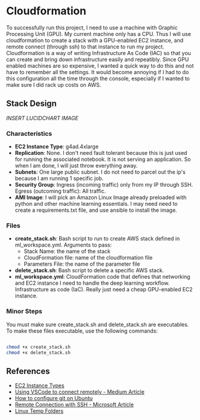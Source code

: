 # Cloudformation

To successfully run this project, I need to use a machine with Graphic Processing Unit (GPU).  My current machine only has a CPU.  Thus I will use cloudformation to create a stack with a GPU-enabled EC2 instance, and remote connect (through ssh) to that instance to run my project.  Cloudformation is a way of writing Infrastructure As Code (IAC) so that you can create and bring down infrastructure easily and repeatibly. Since GPU enabled machines are so expensive, I wanted a quick way to do this and not have to remember all the settings.  It would become annoying if I had to do this configuration all the time through the console, especially if I wanted to make sure I did rack up costs on AWS.

## Stack Design

*INSERT LUCIDCHART IMAGE*

### Characteristics

- **EC2 Instance Type**: g4ad.4xlarge
- **Replication**: None.  I don't need fault tolerant because this is just used for running the associated notebook. It is not serving an application.  So when I am done, I will just throw everything away.
- **Subnets**: One large public subnet. I do not need to parcel out the ip's because I am running 1 specific job.
- **Security Group**: Ingress (incoming traffic) only from my IP through SSH.  Egress (outcoming traffic): All traffic.
- **AMI Image**:  I will pick an Amazon Linux Image already preloaded with python and other machine learning essentials. I may need need to create a requirements.txt file, and use ansible to install the image.

### Files

- **create_stack.sh**: Bash script to run to create AWS stack defined in ml_workspace.yml. Arguments to pass:
  - Stack Name: the name of the stack
  - CloudFormation file: name of the cloudformation file
  - Parameters File: the name of the parameter file
- **delete_stack.sh**: Bash script to delete a specific AWS stack.
- **ml_workspace.yml**: CloudFormation code that defines that networking and EC2 instance I need to handle the deep learning workflow. Infrastructure as code (IaC). Really just need a cheap GPU-enabled EC2 instance.

### Minor Steps

You must make sure create_stack.sh and delete_stack.sh are executables. To make these files executable, use the following commands:

```bash

chmod +x create_stack.sh
chmod +x delete_stack.sh
```

## References

- [EC2 Instance Types](https://aws.amazon.com/ec2/instance-types/?trk=36c6da98-7b20-48fa-8225-4784bced9843&sc_channel=ps&s_kwcid=AL!4422!3!536392622533!e!!g!!aws%20ec2%20instance&ef_id=Cj0KCQjw7KqZBhCBARIsAI-fTKIeewxIXSK3iLKo5PZrmg2uFQPeBdC5pThj4Aw52x5SRJA2uRFXm2EaArW4EALw_wcB:G:s&s_kwcid=AL!4422!3!536392622533!e!!g!!aws%20ec2%20instance)
- [Using VSCode to connect remotely - Medium Article](https://medium.com/@christyjacob4/using-vscode-remotely-on-an-ec2-instance-7822c4032cff)
- [How to configure git on Ubuntu](https://linuxhint.com/install-configure-git-ubuntu/)
- [Remote Connection with SSH - Microsoft Article](https://code.visualstudio.com/docs/remote/ssh)
- [Linux Temp Folders](https://www.fosslinux.com/41739/linux-tmp-directory-everything-you-need-to-know.htm#:~:text=The%20%2Ftmp%20directory%20in%20Linux,applications%20running%20on%20the%20machine.&text=For%20example%2C%20when%20you%20are,file%20inside%20the%20%2Ftmp%20directory.)